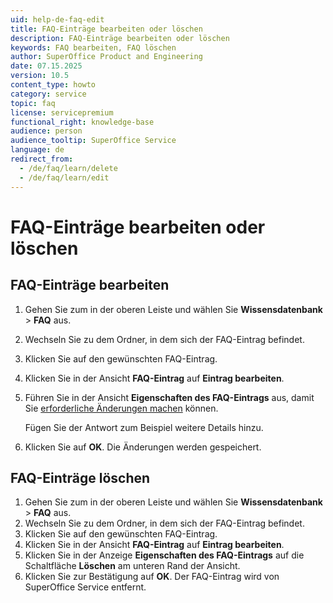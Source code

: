 ```yaml
---
uid: help-de-faq-edit
title: FAQ-Einträge bearbeiten oder löschen
description: FAQ-Einträge bearbeiten oder löschen
keywords: FAQ bearbeiten, FAQ löschen
author: SuperOffice Product and Engineering
date: 07.15.2025
version: 10.5
content_type: howto
category: service
topic: faq
license: servicepremium
functional_right: knowledge-base
audience: person
audience_tooltip: SuperOffice Service
language: de
redirect_from:
  - /de/faq/learn/delete
  - /de/faq/learn/edit
---
```


# FAQ-Einträge bearbeiten oder löschen

## FAQ-Einträge bearbeiten

1. Gehen Sie zum <i class="ph ph-list" aria-label="Main menu"></i> in der oberen Leiste und wählen Sie **Wissensdatenbank** > **FAQ** aus.
1. Wechseln Sie zu dem Ordner, in dem sich der FAQ-Eintrag befindet.
1. Klicken Sie auf den gewünschten FAQ-Eintrag.
1. Klicken Sie in der Ansicht **FAQ-Eintrag** auf **Eintrag bearbeiten**.
1. Führen Sie in der Ansicht **Eigenschaften des FAQ-Eintrags** aus, damit Sie [erforderliche Änderungen machen][1] können.

    Fügen Sie der Antwort zum Beispiel weitere Details hinzu.

1. Klicken Sie auf **OK**. Die Änderungen werden gespeichert.

## <a id="delete"></a>FAQ-Einträge löschen

1. Gehen Sie zum <i class="ph ph-list" aria-label="Main menu"></i> in der oberen Leiste und wählen Sie **Wissensdatenbank** > **FAQ** aus.
1. Wechseln Sie zu dem Ordner, in dem sich der FAQ-Eintrag befindet.
1. Klicken Sie auf den gewünschten FAQ-Eintrag.
1. Klicken Sie in der Ansicht **FAQ-Eintrag** auf **Eintrag bearbeiten**.
1. Klicken Sie in der Anzeige **Eigenschaften des FAQ-Eintrags** auf die Schaltfläche **Löschen** am unteren Rand der Ansicht.
1. Klicken Sie zur Bestätigung auf **OK**. Der FAQ-Eintrag wird von SuperOffice Service entfernt.

<!-- Referenced links -->
[1]: create.md
